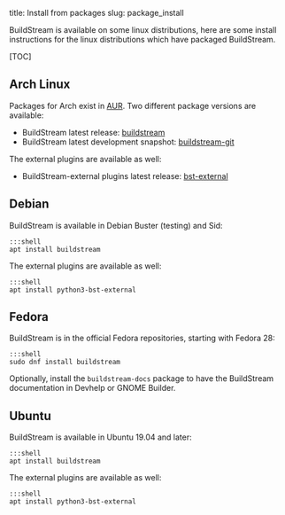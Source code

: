 title: Install from packages
slug: package_install

BuildStream is available on some linux distributions, here are
some install instructions for the linux distributions which
have packaged BuildStream.

[TOC]

<a id="arch"></a>

## Arch Linux

Packages for Arch exist in [AUR](https://wiki.archlinux.org/index.php/Arch_User_Repository#Installing_packages).
Two different package versions are available:

 - BuildStream latest release: [buildstream](https://aur.archlinux.org/packages/buildstream)
 - BuildStream latest development snapshot: [buildstream-git](https://aur.archlinux.org/packages/buildstream-git)

The external plugins are available as well:

 - BuildStream-external plugins latest release: [bst-external](https://aur.archlinux.org/packages/bst-external)

<a id="fedora"></a>

## Debian

BuildStream is available in Debian Buster (testing) and Sid:

    :::shell
    apt install buildstream

The external plugins are available as well:

    :::shell
    apt install python3-bst-external

## Fedora

BuildStream is in the official Fedora repositories, starting with Fedora 28:

    :::shell
    sudo dnf install buildstream

Optionally, install the `buildstream-docs` package to have the BuildStream
documentation in Devhelp or GNOME Builder.

## Ubuntu

BuildStream is available in Ubuntu 19.04 and later:

    :::shell
    apt install buildstream

The external plugins are available as well:

    :::shell
    apt install python3-bst-external
